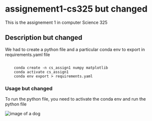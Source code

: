 # assignement1-cs325 but changed
This is the assignement 1 in computer Science 325 

## Description but changed
We had to create a python file and a particular conda env to export in requirements.yaml file

<code>
    conda create -n cs_assign1 numpy matplotlib 
    conda activate cs_assign1
    conda env export > requirements.yaml 
</code>

### Usage but changed
To run the python file, you need to activate the conda env and run the python file

![image of a dog](https://fac.img.pmdstatic.net/fit/http.3A.2F.2Fprd2-bone-image.2Es3-website-eu-west-1.2Eamazonaws.2Ecom.2FFAC.2Fvar.2Ffemmeactuelle.2Fstorage.2Fimages.2Fanimaux.2Fchiens-et-chats-de-race.2Fchiens-de-race.2Fle-leonberg-00424.2F1998093-2-fre-FR.2Fle-leonberg-une-force-de-la-nature.2Ejpg/1200x900/quality/80/crop-from/center/le-leonberg-une-force-de-la-nature.jpeg)
